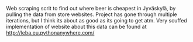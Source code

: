 Web scraping scrit to find out where beer is cheapest in Jyväskylä, by pulling the data from store websites. Project has gone through multiple iterations, but I think its about as good as its going to get atm.
Very scuffed implementation of website about this data can be found at http://leba.eu.pythonanywhere.com/
